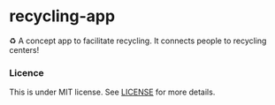 # recycling-app
♻️ A concept app to facilitate recycling. It connects people to recycling centers!


### Licence
This is under MIT license. See [LICENSE](LICENSE.md) for more details.
